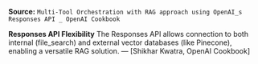**Source:** `Multi-Tool Orchestration with RAG approach using OpenAI_s Responses API _ OpenAI Cookbook`

**Responses API Flexibility**
The Responses API allows connection to both internal (file_search) and external vector databases (like Pinecone), enabling a versatile RAG solution. — [Shikhar Kwatra, OpenAI Cookbook]
